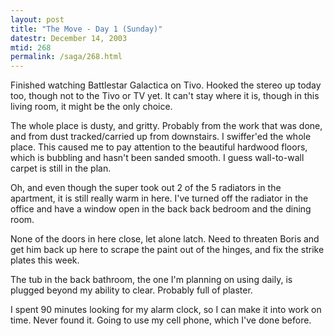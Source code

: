 ```yaml
---
layout: post
title: "The Move - Day 1 (Sunday)"
datestr: December 14, 2003
mtid: 268
permalink: /saga/268.html
---
```


Finished watching Battlestar Galactica on Tivo.  Hooked the stereo up today too, though not to the Tivo or TV yet.  It can't stay where it is, though in this living room, it might be the only choice.

The whole place is dusty, and gritty.  Probably from the work that was done, and from dust tracked/carried up from downstairs.  I swiffer'ed the whole place.  This caused me to pay attention to the beautiful hardwood floors, which is bubbling and hasn't been sanded smooth.  I guess wall-to-wall carpet is still in the plan.

Oh, and even though the super took out 2 of the 5 radiators in the apartment, it is still really warm in here.  I've turned off the radiator in the office and have a window open in the back back bedroom and the dining room.

None of the doors in here close, let alone latch.  Need to threaten Boris and get him back up here to scrape the paint out of the hinges, and fix the strike plates this week.

The tub in the back bathroom, the one I'm planning on using daily, is plugged beyond my ability to clear.  Probably full of plaster.

I spent 90 minutes looking for my alarm clock, so I can make it into work on time.  Never found it.  Going to use my cell phone, which I've done before.

